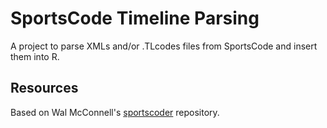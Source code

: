 # SportsCode Timeline Parsing
A project to parse XMLs and/or .TLcodes files from SportsCode and insert them into R.

## Resources
Based on Wal McConnell's [sportscoder](https://github.com/wal/sportscoder) repository.